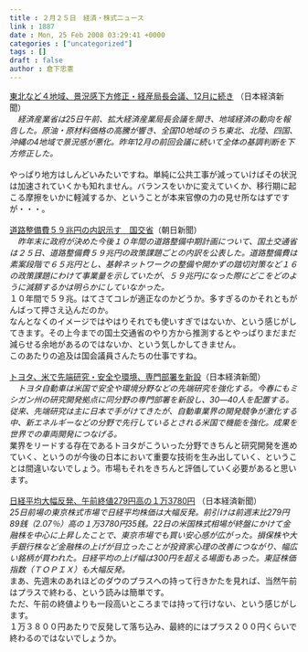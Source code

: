 ```yaml
---
title : ２月２５日　経済・株式ニュース
link : 1887
date : Mon, 25 Feb 2008 03:29:41 +0000
categories : ["uncategorized"]
tags : []
draft : false
author : 倉下忠憲
---
```


<A HREF="http://www.nikkei.co.jp/news/main/20080225AT3S2500725022008.html" TARGET="_blank">東北など４地域、景況感下方修正・経産局長会議、12月に続き</A> （日本経済新聞）<BR><I>　経済産業省は25日午前、拡大経済産業局長会議を開き、地域経済の動向を報告した。原油・原材料価格の高騰が響き、全国10地域のうち東北、北陸、四国、沖縄の4地域で景況感が悪化。昨年12月の前回会議に続いて全体の基調判断を下方修正した。</I> <BR><BR>やっぱり地方はしんどいみたいですね。単純に公共工事が減っていけばその状況は加速されていくかも知れません。バランスをいかに変えていくか、移行期に起こる摩擦をいかに軽減するか、ということが本来官僚の力の見せ所なはずですが・・・。<BR><BR><A HREF="http://www.asahi.com/politics/update/0225/TKY200802250104.html" TARGET="_blank">道路整備費５９兆円の内訳示す　国交省</A>（朝日新聞）<BR><I>　昨年末に政府が決めた今後１０年間の道路整備中期計画について、国土交通省は２５日、道路整備費５９兆円の政策課題ごとの内訳を公表した。道路整備費は素案段階で６５兆円とし、基幹ネットワークの整備や開かずの踏切対策など１６の政策課題にわけて事業量を示していたが、５９兆円になった際にどこをどのように減額するかは明らかにしていなかった。 </I><BR>１０年間で５９兆。はてさてコレが適正なのかどうか。多すぎるのかそれともがんばって押さえ込んだのか。<BR>なんとなくのイメージではやはりそれでも使いすぎではないか、という感じがしてきます。その上今までの国土交通省のやり方から推測するとやっぱりまだまだ減らせる余地があるのではないか、という気しかしてきません。<BR>このあたりの追及は国会議員さんたちの仕事ですね。<BR><BR><A HREF="http://www.nikkei.co.jp/news/sangyo/20080225AT1D220F624022008.html" TARGET="_blank">トヨタ、米で先端研究・安全や環境、専門部署を新設</A>（日本経済新聞）<BR><I>　トヨタ自動車は米国で安全や環境分野などの先端研究を強化する。今春にもミシガン州の研究開発拠点に同分野の専門部署を新設し、30―40人を配置する。従来、先端研究は主に日本で手がけてきたが、自動車業界の開発競争が激化する中、新エネルギーなどの分野で先行しているとされる米国で機能を強化。成果を世界での車両開発につなげる。</I><BR>業界をリードする存在であるトヨタがこういった分野できちんと研究開発を進めていく、というのが今後の日本において重要な技術を生み出していく、ということは間違いないでしょう。市場もそれをきちんと評価していく必要があると思います。<BR><BR><A HREF="http://www.nikkei.co.jp/news/main/20080225NTE2INK0425022008.html" TARGET="_blank">日経平均大幅反発、午前終値279円高の１万3780円</A> （日本経済新聞）<BR><I>25日前場の東京株式市場で日経平均株価は大幅反発。前引けは前週末比279円89銭（2.07％）高の１万3780円35銭。22日の米国株式相場が終盤にかけて金融株を中心に上昇したことで、東京市場でも買い安心感が広がった。損保株や大手銀行株など金融株の上げが目立ったことが投資家心理の改善につながり、幅広い銘柄が買われた。日経平均の上げ幅は300円を超える場面もあった。東証株価指数（ＴＯＰＩＸ）も大幅反発。</I> <BR>まあ、先週末のあれほどのダウのプラスへの持って行きかたを見れば、当然午前はプラスで終わる、という読みは簡単です。<BR>ただ、午前の終値よりも一段高いところまでは持って行けない、という感じがします。<BR>１万３８００円あたりで反発して落ち込み、最終的にはプラス２００円くらいで終わるのではないでしょうか。<br><br>
